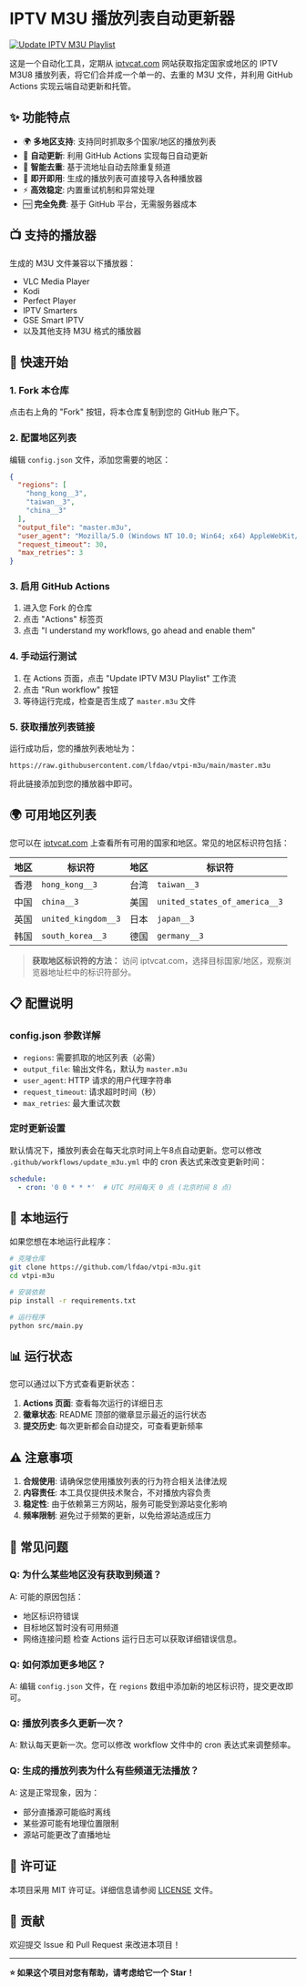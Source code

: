 # IPTV M3U 播放列表自动更新器

[![Update IPTV M3U Playlist](https://github.com/lfdao/vtpi-m3u/actions/workflows/update_m3u.yml/badge.svg)](https://github.com/lfdao/vtpi-m3u/actions/workflows/update_m3u.yml)

这是一个自动化工具，定期从 [iptvcat.com](https://iptvcat.com) 网站获取指定国家或地区的 IPTV M3U8 播放列表，将它们合并成一个单一的、去重的 M3U 文件，并利用 GitHub Actions 实现云端自动更新和托管。

## ✨ 功能特点

- 🌍 **多地区支持**: 支持同时抓取多个国家/地区的播放列表
- 🔄 **自动更新**: 利用 GitHub Actions 实现每日自动更新
- 🎯 **智能去重**: 基于流地址自动去除重复频道
- 📱 **即开即用**: 生成的播放列表可直接导入各种播放器
- ⚡ **高效稳定**: 内置重试机制和异常处理
- 🆓 **完全免费**: 基于 GitHub 平台，无需服务器成本

## 📺 支持的播放器

生成的 M3U 文件兼容以下播放器：
- VLC Media Player
- Kodi
- Perfect Player
- IPTV Smarters
- GSE Smart IPTV
- 以及其他支持 M3U 格式的播放器

## 🚀 快速开始

### 1. Fork 本仓库

点击右上角的 "Fork" 按钮，将本仓库复制到您的 GitHub 账户下。

### 2. 配置地区列表

编辑 `config.json` 文件，添加您需要的地区：

```json
{
  "regions": [
    "hong_kong__3",
    "taiwan__3",
    "china__3"
  ],
  "output_file": "master.m3u",
  "user_agent": "Mozilla/5.0 (Windows NT 10.0; Win64; x64) AppleWebKit/537.36",
  "request_timeout": 30,
  "max_retries": 3
}
```

### 3. 启用 GitHub Actions

1. 进入您 Fork 的仓库
2. 点击 "Actions" 标签页
3. 点击 "I understand my workflows, go ahead and enable them"

### 4. 手动运行测试

1. 在 Actions 页面，点击 "Update IPTV M3U Playlist" 工作流
2. 点击 "Run workflow" 按钮
3. 等待运行完成，检查是否生成了 `master.m3u` 文件

### 5. 获取播放列表链接

运行成功后，您的播放列表地址为：
```
https://raw.githubusercontent.com/lfdao/vtpi-m3u/main/master.m3u
```

将此链接添加到您的播放器中即可。

## 🌍 可用地区列表

您可以在 [iptvcat.com](https://iptvcat.com) 上查看所有可用的国家和地区。常见的地区标识符包括：

| 地区 | 标识符 | 地区 | 标识符 |
|------|--------|------|--------|
| 香港 | `hong_kong__3` | 台湾 | `taiwan__3` |
| 中国 | `china__3` | 美国 | `united_states_of_america__3` |
| 英国 | `united_kingdom__3` | 日本 | `japan__3` |
| 韩国 | `south_korea__3` | 德国 | `germany__3` |

> **获取地区标识符的方法：**
> 访问 iptvcat.com，选择目标国家/地区，观察浏览器地址栏中的标识符部分。

## 📋 配置说明

### config.json 参数详解

- `regions`: 需要抓取的地区列表（必需）
- `output_file`: 输出文件名，默认为 `master.m3u`
- `user_agent`: HTTP 请求的用户代理字符串
- `request_timeout`: 请求超时时间（秒）
- `max_retries`: 最大重试次数

### 定时更新设置

默认情况下，播放列表会在每天北京时间上午8点自动更新。您可以修改 `.github/workflows/update_m3u.yml` 中的 cron 表达式来改变更新时间：

```yaml
schedule:
  - cron: '0 0 * * *'  # UTC 时间每天 0 点 (北京时间 8 点)
```

## 🔧 本地运行

如果您想在本地运行此程序：

```bash
# 克隆仓库
git clone https://github.com/lfdao/vtpi-m3u.git
cd vtpi-m3u

# 安装依赖
pip install -r requirements.txt

# 运行程序
python src/main.py
```

## 📊 运行状态

您可以通过以下方式查看更新状态：

1. **Actions 页面**: 查看每次运行的详细日志
2. **徽章状态**: README 顶部的徽章显示最近的运行状态
3. **提交历史**: 每次更新都会自动提交，可查看更新频率

## ⚠️ 注意事项

1. **合规使用**: 请确保您使用播放列表的行为符合相关法律法规
2. **内容责任**: 本工具仅提供技术聚合，不对播放内容负责
3. **稳定性**: 由于依赖第三方网站，服务可能受到源站变化影响
4. **频率限制**: 避免过于频繁的更新，以免给源站造成压力

## 🐛 常见问题

### Q: 为什么某些地区没有获取到频道？
A: 可能的原因包括：
- 地区标识符错误
- 目标地区暂时没有可用频道
- 网络连接问题
检查 Actions 运行日志可以获取详细错误信息。

### Q: 如何添加更多地区？
A: 编辑 `config.json` 文件，在 `regions` 数组中添加新的地区标识符，提交更改即可。

### Q: 播放列表多久更新一次？
A: 默认每天更新一次。您可以修改 workflow 文件中的 cron 表达式来调整频率。

### Q: 生成的播放列表为什么有些频道无法播放？
A: 这是正常现象，因为：
- 部分直播源可能临时离线
- 某些源可能有地理位置限制
- 源站可能更改了直播地址

## 📄 许可证

本项目采用 MIT 许可证。详细信息请参阅 [LICENSE](LICENSE) 文件。

## 🤝 贡献

欢迎提交 Issue 和 Pull Request 来改进本项目！

---

**⭐ 如果这个项目对您有帮助，请考虑给它一个 Star！** 